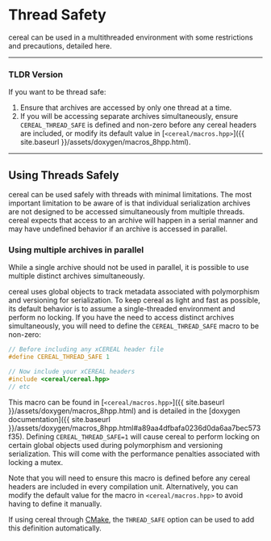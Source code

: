Thread Safety
============

cereal can be used in a multithreaded environment with some restrictions and precautions, detailed here.

---

### TLDR Version

If you want to be thread safe:

1. Ensure that archives are accessed by only one thread at a time.
2. If you will be accessing separate archives simultaneously, ensure `CEREAL_THREAD_SAFE` is defined and non-zero before
   any cereal headers are included, or modify its default value in [`<cereal/macros.hpp>`]({{ site.baseurl
}}/assets/doxygen/macros_8hpp.html).

---

## Using Threads Safely

cereal can be used safely with threads with minimal limitations. The most important limitation to be aware of is that
individual serialization archives are not designed to be accessed simultaneously from multiple threads. cereal expects that access
to an archive will happen in a serial manner and may have undefined behavior if an archive is accessed in parallel. 

### Using multiple archives in parallel

While a single archive should not be used in parallel, it is possible to use multiple distinct archives simultaneously.

cereal uses global objects to track metadata associated with polymorphism and versioning for serialization.
To keep cereal as light and fast as possible, its default behavior is to assume a single-threaded environment and
perform no locking. If you have the need to access distinct archives simultaneously, you will need to define the
`CEREAL_THREAD_SAFE` macro to be non-zero:

```cpp
// Before including any xCEREAL header file
#define CEREAL_THREAD_SAFE 1

// Now include your xCEREAL headers
#include <cereal/cereal.hpp> 
// etc
```

This macro can be found in [`<cereal/macros.hpp>`]({{ site.baseurl
}}/assets/doxygen/macros_8hpp.html) and is detailed in the [doxygen documentation]({{ site.baseurl
}}/assets/doxygen/macros_8hpp.html#a89aa4dfbafa0236d0da6aa7bec573f35).  Defining `CEREAL_THREAD_SAFE=1` will cause cereal to perform locking on
certain global objects used during polymorphism and versioning serialization. This will come with the performance
penalties associated with locking a mutex.

Note that you will need to ensure this macro is defined before any cereal headers are included in every compilation
unit. Alternatively, you can modify the default value for the macro in `<cereal/macros.hpp>` to avoid having to define
it manually.

If using cereal through [CMake](http://cmake.org), the `THREAD_SAFE` option can be used to add this definition
automatically.
